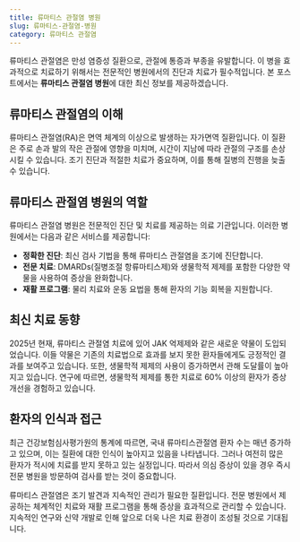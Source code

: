 ```yaml
---
title: 류마티스 관절염 병원
slug: 류마티스-관절염-병원
category: 류마티스 관절염
---
```


류마티스 관절염은 만성 염증성 질환으로, 관절에 통증과 부종을 유발합니다. 이 병을 효과적으로 치료하기 위해서는 전문적인 병원에서의 진단과 치료가 필수적입니다. 본 포스트에서는 **류마티스 관절염 병원**에 대한 최신 정보를 제공하겠습니다.

## 류마티스 관절염의 이해

류마티스 관절염(RA)은 면역 체계의 이상으로 발생하는 자가면역 질환입니다. 이 질환은 주로 손과 발의 작은 관절에 영향을 미치며, 시간이 지남에 따라 관절의 구조를 손상시킬 수 있습니다. 조기 진단과 적절한 치료가 중요하며, 이를 통해 질병의 진행을 늦출 수 있습니다.

## 류마티스 관절염 병원의 역할

류마티스 관절염 병원은 전문적인 진단 및 치료를 제공하는 의료 기관입니다. 이러한 병원에서는 다음과 같은 서비스를 제공합니다:

- **정확한 진단**: 최신 검사 기법을 통해 류마티스 관절염을 조기에 진단합니다.
- **전문 치료**: DMARDs(질병조절 항류마티스제)와 생물학적 제제를 포함한 다양한 약물을 사용하여 증상을 완화합니다.
- **재활 프로그램**: 물리 치료와 운동 요법을 통해 환자의 기능 회복을 지원합니다.

## 최신 치료 동향

2025년 현재, 류마티스 관절염 치료에 있어 JAK 억제제와 같은 새로운 약물이 도입되었습니다. 이들 약물은 기존의 치료법으로 효과를 보지 못한 환자들에게도 긍정적인 결과를 보여주고 있습니다. 또한, 생물학적 제제의 사용이 증가하면서 관해 도달률이 높아지고 있습니다. 연구에 따르면, 생물학적 제제를 통한 치료로 60% 이상의 환자가 증상 개선을 경험하고 있습니다.

## 환자의 인식과 접근

최근 건강보험심사평가원의 통계에 따르면, 국내 류마티스관절염 환자 수는 매년 증가하고 있으며, 이는 질환에 대한 인식이 높아지고 있음을 나타냅니다. 그러나 여전히 많은 환자가 적시에 치료를 받지 못하고 있는 실정입니다. 따라서 의심 증상이 있을 경우 즉시 전문 병원을 방문하여 검사를 받는 것이 중요합니다.

류마티스 관절염은 조기 발견과 지속적인 관리가 필요한 질환입니다. 전문 병원에서 제공하는 체계적인 치료와 재활 프로그램을 통해 증상을 효과적으로 관리할 수 있습니다. 지속적인 연구와 신약 개발로 인해 앞으로 더욱 나은 치료 환경이 조성될 것으로 기대됩니다.